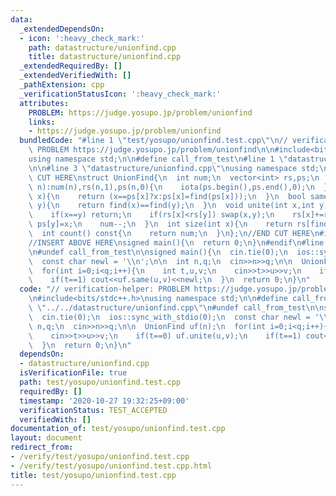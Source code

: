 ```yaml
---
data:
  _extendedDependsOn:
  - icon: ':heavy_check_mark:'
    path: datastructure/unionfind.cpp
    title: datastructure/unionfind.cpp
  _extendedRequiredBy: []
  _extendedVerifiedWith: []
  _pathExtension: cpp
  _verificationStatusIcon: ':heavy_check_mark:'
  attributes:
    PROBLEM: https://judge.yosupo.jp/problem/unionfind
    links:
    - https://judge.yosupo.jp/problem/unionfind
  bundledCode: "#line 1 \"test/yosupo/unionfind.test.cpp\"\n// verification-helper:\
    \ PROBLEM https://judge.yosupo.jp/problem/unionfind\n\n#include<bits/stdc++.h>\n\
    using namespace std;\n\n#define call_from_test\n#line 1 \"datastructure/unionfind.cpp\"\
    \n\n#line 3 \"datastructure/unionfind.cpp\"\nusing namespace std;\n#endif\n//BEGIN\
    \ CUT HERE\nstruct UnionFind{\n  int num;\n  vector<int> rs,ps;\n  UnionFind(int\
    \ n):num(n),rs(n,1),ps(n,0){\n    iota(ps.begin(),ps.end(),0);\n  }\n  int find(int\
    \ x){\n    return (x==ps[x]?x:ps[x]=find(ps[x]));\n  }\n  bool same(int x,int\
    \ y){\n    return find(x)==find(y);\n  }\n  void unite(int x,int y){\n    x=find(x);y=find(y);\n\
    \    if(x==y) return;\n    if(rs[x]<rs[y]) swap(x,y);\n    rs[x]+=rs[y];\n   \
    \ ps[y]=x;\n    num--;\n  }\n  int size(int x){\n    return rs[find(x)];\n  }\n\
    \  int count() const{\n    return num;\n  }\n};\n//END CUT HERE\n#ifndef call_from_test\n\
    //INSERT ABOVE HERE\nsigned main(){\n  return 0;\n}\n#endif\n#line 8 \"test/yosupo/unionfind.test.cpp\"\
    \n#undef call_from_test\n\nsigned main(){\n  cin.tie(0);\n  ios::sync_with_stdio(0);\n\
    \  const char newl = '\\n';\n\n  int n,q;\n  cin>>n>>q;\n\n  UnionFind uf(n);\n\
    \  for(int i=0;i<q;i++){\n    int t,u,v;\n    cin>>t>>u>>v;\n    if(t==0) uf.unite(u,v);\n\
    \    if(t==1) cout<<uf.same(u,v)<<newl;\n  }\n  return 0;\n}\n"
  code: "// verification-helper: PROBLEM https://judge.yosupo.jp/problem/unionfind\n\
    \n#include<bits/stdc++.h>\nusing namespace std;\n\n#define call_from_test\n#include\
    \ \"../../datastructure/unionfind.cpp\"\n#undef call_from_test\n\nsigned main(){\n\
    \  cin.tie(0);\n  ios::sync_with_stdio(0);\n  const char newl = '\\n';\n\n  int\
    \ n,q;\n  cin>>n>>q;\n\n  UnionFind uf(n);\n  for(int i=0;i<q;i++){\n    int t,u,v;\n\
    \    cin>>t>>u>>v;\n    if(t==0) uf.unite(u,v);\n    if(t==1) cout<<uf.same(u,v)<<newl;\n\
    \  }\n  return 0;\n}\n"
  dependsOn:
  - datastructure/unionfind.cpp
  isVerificationFile: true
  path: test/yosupo/unionfind.test.cpp
  requiredBy: []
  timestamp: '2020-10-27 19:32:25+09:00'
  verificationStatus: TEST_ACCEPTED
  verifiedWith: []
documentation_of: test/yosupo/unionfind.test.cpp
layout: document
redirect_from:
- /verify/test/yosupo/unionfind.test.cpp
- /verify/test/yosupo/unionfind.test.cpp.html
title: test/yosupo/unionfind.test.cpp
---
```


